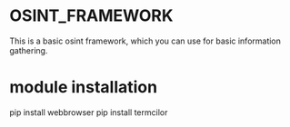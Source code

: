 # OSINT_FRAMEWORK

This is a basic osint framework,
which you can use for basic 
information gathering.

# module installation
pip install webbrowser
pip install termcilor
